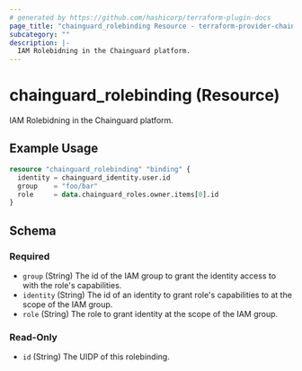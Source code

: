 ```yaml
---
# generated by https://github.com/hashicorp/terraform-plugin-docs
page_title: "chainguard_rolebinding Resource - terraform-provider-chainguard"
subcategory: ""
description: |-
  IAM Rolebidning in the Chainguard platform.
---
```


# chainguard_rolebinding (Resource)

IAM Rolebidning in the Chainguard platform.

## Example Usage

```terraform
resource "chainguard_rolebinding" "binding" {
  identity = chainguard_identity.user.id
  group    = "foo/bar"
  role     = data.chainguard_roles.owner.items[0].id
}
```

<!-- schema generated by tfplugindocs -->
## Schema

### Required

- `group` (String) The id of the IAM group to grant the identity access to with the role's capabilities.
- `identity` (String) The id of an identity to grant role's capabilities to at the scope of the IAM group.
- `role` (String) The role to grant identity at the scope of the IAM group.

### Read-Only

- `id` (String) The UIDP of this rolebinding.
